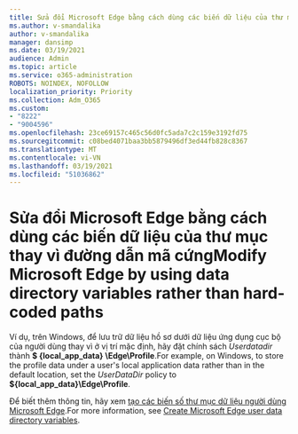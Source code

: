 ```yaml
---
title: Sửa đổi Microsoft Edge bằng cách dùng các biến dữ liệu của thư mục thay vì đường dẫn mã cứng
ms.author: v-smandalika
author: v-smandalika
manager: dansimp
ms.date: 03/19/2021
audience: Admin
ms.topic: article
ms.service: o365-administration
ROBOTS: NOINDEX, NOFOLLOW
localization_priority: Priority
ms.collection: Adm_O365
ms.custom:
- "8222"
- "9004596"
ms.openlocfilehash: 23ce69157c465c56d0fc5ada7c2c159e3192fd75
ms.sourcegitcommit: c08bed4071baa3bb5879496df3ed44fb828c8367
ms.translationtype: MT
ms.contentlocale: vi-VN
ms.lasthandoff: 03/19/2021
ms.locfileid: "51036862"
---
```

# <a name="modify-microsoft-edge-by-using-data-directory-variables-rather-than-hard-coded-paths"></a><span data-ttu-id="4601a-102">Sửa đổi Microsoft Edge bằng cách dùng các biến dữ liệu của thư mục thay vì đường dẫn mã cứng</span><span class="sxs-lookup"><span data-stu-id="4601a-102">Modify Microsoft Edge by using data directory variables rather than hard-coded paths</span></span>

<span data-ttu-id="4601a-103">Ví dụ, trên Windows, để lưu trữ dữ liệu hồ sơ dưới dữ liệu ứng dụng cục bộ của người dùng thay vì ở vị trí mặc định, hãy đặt chính sách *Userdatadir* thành **$ {local_app_data} \Edge\Profile**.</span><span class="sxs-lookup"><span data-stu-id="4601a-103">For example, on Windows, to store the profile data under a user's local application data rather than in the default location, set the *UserDataDir* policy to **${local_app_data}\Edge\Profile**.</span></span>

<span data-ttu-id="4601a-104">Để biết thêm thông tin, hãy xem [tạo các biến số thư mục dữ liệu người dùng Microsoft Edge](https://docs.microsoft.com/deployedge/microsoft-edge-policies).</span><span class="sxs-lookup"><span data-stu-id="4601a-104">For more information, see [Create Microsoft Edge user data directory variables](https://docs.microsoft.com/deployedge/microsoft-edge-policies).</span></span>